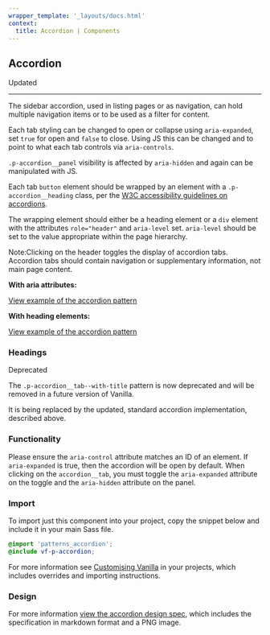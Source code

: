 ```yaml
---
wrapper_template: '_layouts/docs.html'
context:
  title: Accordion | Components
---
```


## Accordion

<span class="p-label--updated">Updated</span>

<hr>

The sidebar accordion, used in listing pages or as navigation, can hold multiple navigation items or to be used as a filter for content.

Each tab styling can be changed to open or collapse using `aria-expanded`, set `true` for open and `false` to close. Using JS this can be changed and to point to what each tab controls via `aria-controls`.

`.p-accordion__panel` visibility is affected by `aria-hidden` and again can be manipulated with JS.

Each tab `button` element should be wrapped by an element with a `.p-accordion__heading` class, per the [W3C accessibility guidelines on accordions](https://www.w3.org/TR/wai-aria-practices/#wai-aria-roles-states-and-properties).

The wrapping element should either be a heading element or a `div` element with the attributes `role="header"` and `aria-level` set. `aria-level` should be set to the value appropriate within the page hierarchy.

<div class="p-notification--information">
  <p class="p-notification__response">
    <span class="p-notification__status">Note:</span>Clicking on the header toggles the display of accordion tabs. Accordion tabs should contain navigation or supplementary information, not main page content.
  </p>
</div>

**With aria attributes:**

<div class="embedded-example"><a href="/docs/examples/patterns/accordion/default/" class="js-example">
View example of the accordion pattern
</a></div>

**With heading elements:**

<div class="embedded-example"><a href="/docs/examples/patterns/accordion/headings/" class="js-example">
View example of the accordion pattern
</a></div>

### Headings

<span class="p-label--deprecated">Deprecated</span>

The `.p-accordion__tab--with-title` pattern is now deprecated and will be removed in a future version of Vanilla.

It is being replaced by the updated, standard accordion implementation, described above.

### Functionality

Please ensure the `aria-control` attribute matches an ID of an element. If `aria-expanded` is true, then the accordion will be open by default. When clicking on the `accordion__tab`, you must toggle the `aria-expanded` attribute on the toggle and the `aria-hidden` attribute on the panel.

### Import

To import just this component into your project, copy the snippet below and include it in your main Sass file.

```scss
@import 'patterns_accordion';
@include vf-p-accordion;
```

For more information see [Customising Vanilla](/docs/customising-vanilla/) in your projects, which includes overrides and importing instructions.

### Design

For more information [view the accordion design spec](https://github.com/ubuntudesign/vanilla-design/tree/master/Accordion), which includes the specification in markdown format and a PNG image.
